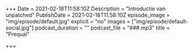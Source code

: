 +++
Date = 2021-02-18T11:58:10Z
Description = "Introductie van unpatched"
PublishDate = 2021-02-18T11:58:10Z
episode_image = "img/episode/default.jpg"
explicit = "no"
images = ["img/episode/default-social.jpg"]
podcast_duration = ""
podcast_file = "###.mp3"
title = "Prequal"

+++
